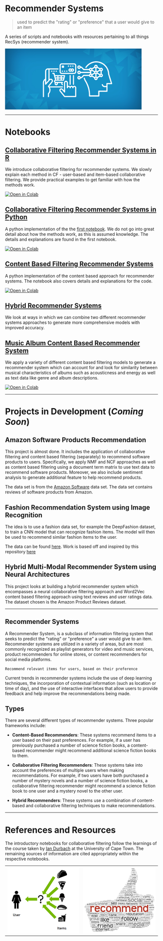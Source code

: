# Recommender Systems

> used to predict the "rating" or "preference" that a user would give to an item

A series of scripts and notebooks with resources pertaining to all things RecSys (recommender system).

<img src="/img/recsys_cov.jpeg" width="450" height="200">

***
# Notebooks

## [Collaborative Filtering Recommender Systems in R](https://github.com/pavsingh7/Recommender-Systems/blob/main/Collaborative%20Filtering/recsys_cf.Rmd)

We introduce collaborative filtering for recommender systems. We slowly explain each method in CF - user-based and item-based collaborative filtering. We provide practical examples to get familiar with how the  methods work.

[![Open in Colab](https://colab.research.google.com/assets/colab-badge.svg)](https://colab.research.google.com/github/pavsingh7/Recommender-Systems/blob/master/Collaborative%20Filtering/recsys_cf.Rmd)

## [Collaborative Filtering Recommender Systems in Python](https://github.com/pavsingh7/Recommender-Systems/blob/main/Collaborative%20Filtering/recsys_cf.ipynb)

A python implementation of the the [first notebook](https://github.com/pavsingh7/Recommender-Systems/blob/main/recsys_cf.rmd). We do not go into great detail about how the methods work, as this is assumed knowledge. The details and explanations are found in the first notebook.

[![Open in Colab](https://colab.research.google.com/assets/colab-badge.svg)](https://colab.research.google.com/github/pavsingh7/Recommender-Systems/blob/master/Collaborative%20Filtering/recsys_cf.ipynb)


## [Content Based Filtering Recommender Systems](https://github.com/pavsingh7/Recommender-Systems/blob/main/Content%20Based%20Filtering/recsys_cb.ipynb)

A python implementation of the content based approach for recommender systems. The notebook also covers details and explanations for the code.

[![Open in Colab](https://colab.research.google.com/assets/colab-badge.svg)](https://colab.research.google.com/github/pavsingh7/Recommender-Systems/blob/master/Content%20Based%20Filtering/recsys_cb.ipynb)


## [Hybrid Recommender Systems](https://github.com/pavsingh7/Recommender-Systems/blob/main/recsys_cb.ipynb)

We look at ways in which we can combine two different recommender systems approaches to generate more comprehensive models with improved accuracy.

## [Music Album Content Based Recommender System](https://github.com/pavsingh7/Recommender-Systems/blob/main/Content%20Based%20Filtering/spotify_albums.ipynb)

We apply a variety of different content based filtering models to generate a recommender system which can account for and look for similarity between musical characteristics of albums such as acousticness and energy as well as text data like genre and album descriptions. 

[![Open in Colab](https://colab.research.google.com/assets/colab-badge.svg)](https://github.com/pavsingh7/Recommender-Systems/blob/main/Content%20Based%20Filtering/spotify_albums.ipynb)


***
# Projects in Development (*Coming Soon*)

## Amazon Software Products Recommendation

This project is almost done. It includes the application of collaborative filtering and content based filtering (separately) to recommend software products to users. Specifically, we apply NMF and NCF approaches as well as content based filtering using a document term matrix to use text data to recommend software products. Moreover, we also include sentiment analysis to generate additional feature to help recommend products.

The data set is from the [Amazon Software](https://jmcauley.ucsd.edu/data/amazon/) data set. The data set contains reviews of software products from Amazon. 


## Fashion Recommendation System using Image Recognition

The idea is to use a fashion data set, for example the DeepFashion dataset, to train a CNN model that can recognize fashion items. The model will then be used to recommend similar fashion items to the user. 

The data can be found [here](https://www.kaggle.com/datasets/paramaggarwal/fashion-product-images-small). Work is based off and inspired by this repository [here](https://github.com/sonu275981/Fashion-Recommender-system)



## Hybrid Multi-Modal Recommender System using Neural Architectures

This project looks at building a hybrid recommender system which encompasses a neural collaborative filtering approach and Word2Vec content based filtering approach using text reviews and user ratings data. The dataset chosen is the Amazon Product Reviews dataset.  


***
## Recommender Systems

A Recommender System, is a subclass of information filtering system that seeks to predict the "rating" or "preference" a user would give to an item. Recommender systems are utilized in a variety of areas, but are most commonly recognized as playlist generators for video and music services, product recommenders for online stores, or content recommenders for social media platforms.

    Recommend relevant items for users, based on their preference 

Current trends in recommender systems include the use of deep learning techniques, the incorporation of contextual information (such as location or time of day), and the use of interactive interfaces that allow users to provide feedback and help improve the recommendations being made.

## Types

There are several different types of recommender systems. Three popular frameworks include: 

- **Content-Based Recommenders**: These systems recommend items to a user based on their past preferences. For example, if a user has previously purchased a number of science fiction books, a content-based recommender might recommend additional science fiction books to them.

- **Collaborative Filtering Recommenders**: These systems take into account the preferences of multiple users when making recommendations. For example, if two users have both purchased a number of mystery novels and a number of science fiction books, a collaborative filtering recommender might recommend a science fiction book to one user and a mystery novel to the other user.

- **Hybrid Recommenders**: These systems use a combination of content-based and collaborative filtering techniques to make recommendations.


***
# References and Resources

The introductory notebooks for collaborative filtering follow the learnings of the course taken by [Ian Durbach](https://iandurbach.github.io) at the University of Cape Town. The remaining sources of information are cited appropriately within the respective notebooks. 

<table>
  <tr>
    <td>
      <img src="/img/recsys.png" width="275" height="220">
    </td>
    <td>
      <img src="/img/recsys_thumb.jpeg" width="280" height="220">
    </td>
</table>
